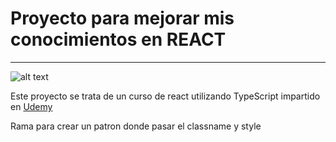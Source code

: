 # Proyecto para mejorar mis conocimientos en REACT
---

![alt text](https://upload.wikimedia.org/wikipedia/commons/thumb/4/47/React.svg/768px-React.svg.png "Logo react")

Este proyecto se trata de un curso de react utilizando TypeScript impartido en [Udemy](https://www.udemy.com/course/react-pro/)

Rama para crear un patron donde pasar el classname y style

